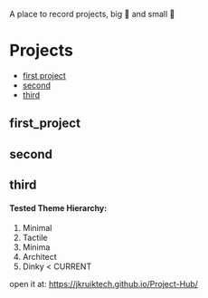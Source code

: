 A place to record projects, big 🚀 and small 🔋

# Projects
* [first project](#first_project)
* [second](#second)
* [third](#third)

## first_project

## second

## third



#### Tested Theme Hierarchy:
1. Minimal
2. Tactile
3. Minima
4. Architect
5. Dinky < CURRENT

open it at: https://jkruiktech.github.io/Project-Hub/


